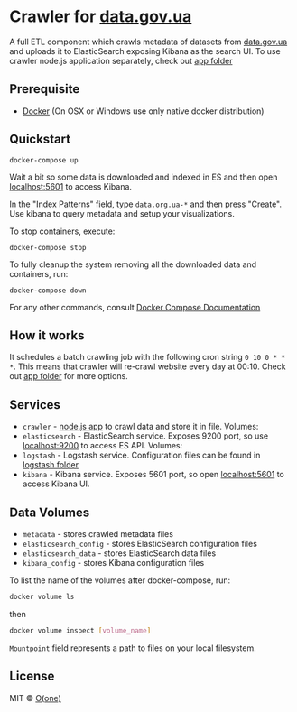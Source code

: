 # Crawler for [data.gov.ua](data.gov.ua)

A full ETL component which crawls metadata of datasets from [data.gov.ua](data.gov.ua) and uploads it to ElasticSearch exposing Kibana as the search UI.
To use crawler node.js application separately, check out [app folder](app)

## Prerequisite
* [Docker](https://www.docker.com/products/docker) (On OSX or Windows use only native docker distribution)

## Quickstart

```
docker-compose up
```

Wait a bit so some data is downloaded and indexed in ES and then open [localhost:5601](localhost:5601) to access Kibana.

In the "Index Patterns" field, type `data.org.ua-*` and then press "Create". Use kibana to query metadata and setup your visualizations.

To stop containers, execute:
```
docker-compose stop
```

To fully cleanup the system removing all the downloaded data and containers, run:

```
docker-compose down
```

For any other commands, consult [Docker Compose Documentation](https://docs.docker.com/compose/)

## How it works

It schedules a batch crawling job with the following cron string `0 10 0 * * *`. This means that crawler will re-crawl website every day at 00:10. Check out [app folder](app) for more options.

## Services

* `crawler` - [node.js app](app) to crawl data and store it in file. Volumes:
* `elasticsearch` - ElasticSearch service. Exposes 9200 port, so use [localhost:9200](localhost:9200) to access ES API. Volumes:
* `logstash` - Logstash service. Configuration files can be found in [logstash folder](logstash)
* `kibana` - Kibana service. Exposes 5601 port, so open [localhost:5601](localhost:5601) to access Kibana UI.

## Data Volumes

* `metadata` - stores crawled metadata files
* `elasticsearch_config` - stores ElasticSearch configuration files
* `elasticsearch_data` - stores ElasticSearch data files
* `kibana_config` - stores Kibana configuration files

To list the name of the volumes after docker-compose, run:

```sh
docker volume ls
```

then

```sh
docker volume inspect [volume_name]
```

`Mountpoint` field represents a path to files on your local filesystem.

## License

MIT © [O(one)](http://oone.tech)
